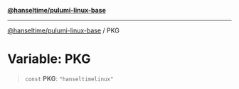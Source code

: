 [**@hanseltime/pulumi-linux-base**](../README.md)

***

[@hanseltime/pulumi-linux-base](../README.md) / PKG

# Variable: PKG

> `const` **PKG**: `"hanseltimelinux"`
